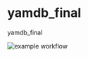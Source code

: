 # yamdb_final
yamdb_final

![example workflow](https://github.com/dayterr/yamdb_final/actions/workflows/yamdb_workflow.yml/badge.svg)